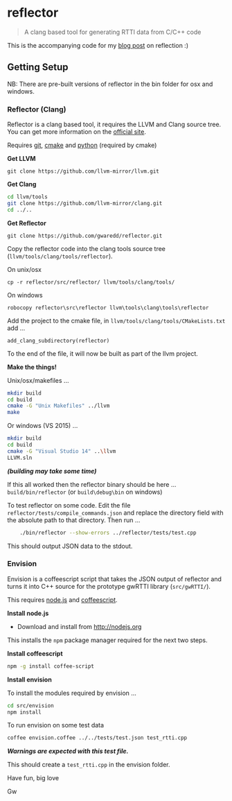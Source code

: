 # reflector
> A clang based tool for generating RTTI data from C/C++ code

This is the accompanying code for my [blog post](http://gwaredd.blogspot.co.uk/2015/12/reflection-on-reflections-part-1.html) on reflection :)

## Getting Setup

NB: There are pre-built versions of reflector in the bin folder for osx and windows.

### Reflector (Clang)

Reflector is a clang based tool, it requires the LLVM and Clang source tree. You can get more information on the [official site](http://clang.llvm.org/get_started.html).

Requires [git](https://git-scm.com/), [cmake](https://cmake.org/) and [python](https://www.python.org/) (required by cmake)


**Get LLVM**

```
git clone https://github.com/llvm-mirror/llvm.git
```

**Get Clang**

```bash
cd llvm/tools
git clone https://github.com/llvm-mirror/clang.git
cd ../..
```

**Get Reflector**
```
git clone https://github.com/gwaredd/reflector.git
```
Copy the reflector code into the clang tools source tree (`llvm/tools/clang/tools/reflector`).

On unix/osx
```
cp -r reflector/src/reflector/ llvm/tools/clang/tools/
```

On windows

```
robocopy reflector\src\reflector llvm\tools\clang\tools\reflector
```

Add the project to the cmake file, in `llvm/tools/clang/tools/CMakeLists.txt` add ...
```
add_clang_subdirectory(reflector)
```

To the end of the file, it will now be built as part of the llvm project.

**Make the things!**

Unix/osx/makefiles ...
```bash
mkdir build
cd build
cmake -G "Unix Makefiles" ../llvm
make
```

Or windows (VS 2015) ...
```bash
mkdir build
cd build
cmake -G "Visual Studio 14" ..\llvm
LLVM.sln
```

***(building may take some time)***

If this all worked then the reflector binary should be here ... `build/bin/reflector` (or `build\debug\bin` on windows)

To test reflector on some code. Edit the file `reflector/tests/compile_commands.json` and replace the directory field with the absolute path to that directory. Then run ...

```bash
    ./bin/reflector --show-errors ../reflector/tests/test.cpp
```

This should output JSON data to the stdout.

### Envision

Envision is a coffeescript script that takes the JSON output of reflector and turns it into C++ source for the prototype gwRTTI library (`src/gwRTTI/`).

This requires [node.js](https://nodejs.org/) and [coffeescript](http://coffeescript.org/).

**Install node.js**
* Download and install from http://nodejs.org

This installs the `npm` package manager required for the next two steps.

**Install coffeescript**

```bash
npm -g install coffee-script
```

**Install envision**

To install the modules required by envision ...
```bash
cd src/envision
npm install
```
To run envision on some test data
```bash
coffee envision.coffee ../../tests/test.json test_rtti.cpp
```

***Warnings are expected with this test file.***

This should create a `test_rtti.cpp` in the envision folder.

Have fun, big love

Gw
